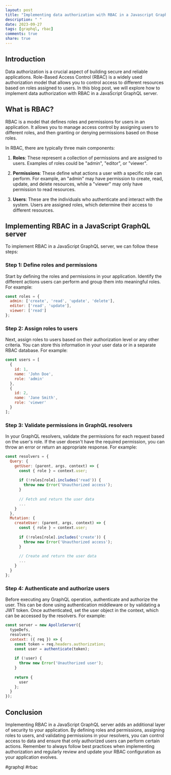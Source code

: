 ```yaml
---
layout: post
title: "Implementing data authorization with RBAC in a Javascript GraphQL server"
description: " "
date: 2023-09-27
tags: [graphql, rbac]
comments: true
share: true
---
```


## Introduction

Data authorization is a crucial aspect of building secure and reliable applications. Role-Based Access Control (RBAC) is a widely used authorization model that allows you to control access to different resources based on roles assigned to users. In this blog post, we will explore how to implement data authorization with RBAC in a JavaScript GraphQL server.

## What is RBAC?

RBAC is a model that defines roles and permissions for users in an application. It allows you to manage access control by assigning users to different roles, and then granting or denying permissions based on those roles.

In RBAC, there are typically three main components:

1. **Roles**: These represent a collection of permissions and are assigned to users. Examples of roles could be "admin", "editor", or "viewer".

2. **Permissions**: These define what actions a user with a specific role can perform. For example, an "admin" may have permission to create, read, update, and delete resources, while a "viewer" may only have permission to read resources.

3. **Users**: These are the individuals who authenticate and interact with the system. Users are assigned roles, which determine their access to different resources.

## Implementing RBAC in a JavaScript GraphQL server

To implement RBAC in a JavaScript GraphQL server, we can follow these steps:

### Step 1: Define roles and permissions

Start by defining the roles and permissions in your application. Identify the different actions users can perform and group them into meaningful roles. For example:

```javascript
const roles = {
  admin: ['create', 'read', 'update', 'delete'],
  editor: ['read', 'update'],
  viewer: ['read']
};
```

### Step 2: Assign roles to users

Next, assign roles to users based on their authorization level or any other criteria. You can store this information in your user data or in a separate RBAC database. For example:

```javascript
const users = [
  {
    id: 1,
    name: 'John Doe',
    role: 'admin'
  },
  {
    id: 2,
    name: 'Jane Smith',
    role: 'viewer'
  }
];
```

### Step 3: Validate permissions in GraphQL resolvers

In your GraphQL resolvers, validate the permissions for each request based on the user's role. If the user doesn't have the required permission, you can throw an error or return an appropriate response. For example:

```javascript
const resolvers = {
  Query: {
    getUser: (parent, args, context) => {
      const { role } = context.user;
      
      if (!roles[role].includes('read')) {
        throw new Error('Unauthorized access');
      }
      
      // Fetch and return the user data
      ...
    }
  },
  Mutation: {
    createUser: (parent, args, context) => {
      const { role } = context.user;
      
      if (!roles[role].includes('create')) {
        throw new Error('Unauthorized access');
      }
      
      // Create and return the user data
      ...
    }
  }
};
```

### Step 4: Authenticate and authorize users

Before executing any GraphQL operation, authenticate and authorize the user. This can be done using authentication middleware or by validating a JWT token. Once authenticated, set the user object in the context, which can be accessed by the resolvers. For example:

```javascript
const server = new ApolloServer({
  typeDefs,
  resolvers,
  context: ({ req }) => {
    const token = req.headers.authorization;
    const user = authenticate(token);
    
    if (!user) {
      throw new Error('Unauthorized user');
    }
    
    return {
      user
    };
  }
});
```

## Conclusion

Implementing RBAC in a JavaScript GraphQL server adds an additional layer of security to your application. By defining roles and permissions, assigning roles to users, and validating permissions in your resolvers, you can control access to data and ensure that only authorized users can perform certain actions. Remember to always follow best practices when implementing authorization and regularly review and update your RBAC configuration as your application evolves.

#graphql #rbac